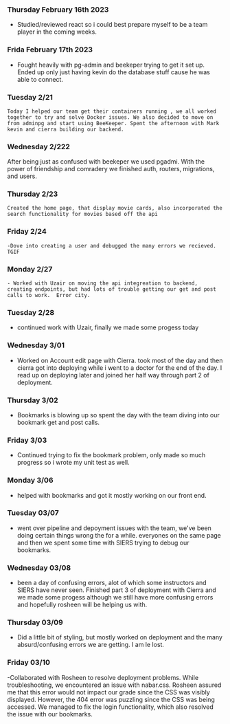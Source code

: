  ### Thursday February 16th 2023
 - Studied/reviewed react so i could best prepare myself to be a team player in the coming weeks.

  ### Frida February 17th 2023
  - Fought heavily with pg-admin and beekeper trying to get it set up.   Ended up only just having kevin do the database stuff cause he was able to connect.

### Tuesday 2/21
    Today I helped our team get their containers running , we all worked together to try and solve Docker issues. We also decided to move on from adminpg and start using BeeKeeper. Spent the afternoon with Mark kevin and cierra building our backend.

### Wednesday 2/222
   After being just as confused with beekeper we used pgadmi.   With the power of friendship and comradery we finished auth, routers, migrations, and users.

### Thursday 2/23
    Created the home page, that display movie cards, also incorporated the search functionality for movies based off the api

### Friday 2/24
    -Dove into creating a user and debugged the many errors we recieved. TGIF

### Monday 2/27
    - Worked with Uzair on moving the api integreation to backend, creating endpoints, but had lots of trouble getting our get and post calls to work.  Error city.

### Tuesday 2/28
 - continued work with Uzair, finally we made some progess today

### Wednesday 3/01
 - Worked on Account edit page with Cierra. took most of the day and then cierra got into deploying while i went to a doctor for the end of the day.  I read up on deploying later and joined her half way through part 2 of deployment.

### Thursday 3/02
 - Bookmarks is blowing up so spent the day with the team diving into our bookmark get and post calls.

### Friday 3/03
- Continued trying to fix the bookmark problem, only made so much progress so i wrote my unit test as well.

### Monday 3/06
- helped with bookmarks and got it mostly working on our front end.


### Tuesday 03/07
- went over pipeline and depoyment issues with the team, we've been doing certain things wrong the for a while.  everyones on the same page and then we spent some time with SIERS trying to debug our bookmarks.

### Wednesday 03/08
- been a day of confusing errors, alot of which some instructors and SIERS have never seen.  Finished part 3 of deployment with Cierra and we made some progess although we still have more confusing errors and hopefully rosheen will be helping us with.

### Thursday 03/09
- Did a little bit of styling, but mostly worked on deployment and the many absurd/confusing errors we are getting.   I am le lost.

### Friday 03/10

-Collaborated with Rosheen to resolve deployment problems. While troubleshooting, we encountered an issue with nabar.css. Rosheen assured me that this error would not impact our grade since the CSS was visibly displayed. However, the 404 error was puzzling since the CSS was being accessed. We managed to fix the login functionality, which also resolved the issue with our bookmarks.
